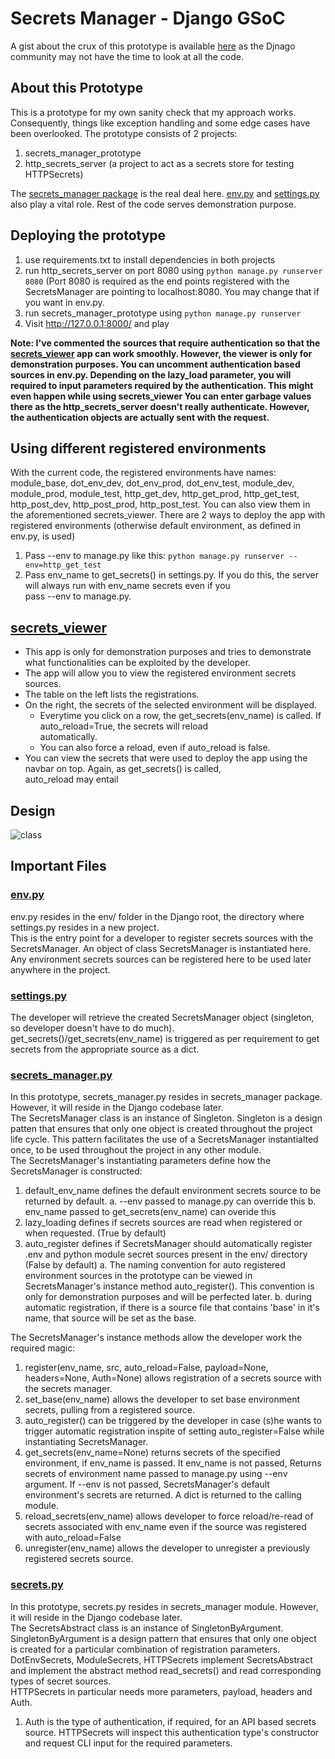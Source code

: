 # Secrets Manager - Django GSoC
A gist about the crux of this prototype is available <a href='https://gist.github.com/abhiravredox/cfb9fd5e8f9af6a1274a2cb68d7de05a'>here</a> as the Djnago community may not have the
time to look at all the code.

## About this Prototype
This is a prototype for my own sanity check that my approach works. Consequently, things like exception handling and some edge
cases have been overlooked.
The prototype consists of 2 projects:
  1. secrets_manager_prototype
  2. http_secrets_server (a project to act as a secrets store for testing HTTPSecrets)
  
The <a href='https://github.com/abhiravredox/secrets-manager-POC/tree/master/secrets_manager_prototype/secrets_manager'> secrets_manager package</a> is the real deal here. <a href='https://github.com/abhiravredox/secrets-manager-POC/tree/master/secrets_manager_prototype/secrets_manager_prototype/env'>env.py</a> and <a href='https://github.com/abhiravredox/secrets-manager-POC/blob/master/secrets_manager_prototype/secrets_manager_prototype/settings.py'>settings.py</a> also play a vital role. Rest of the code serves demonstration purpose.

## Deploying the prototype
1. use requirements.txt to install dependencies in both projects
2. run http_secrets_server on port 8080 using `python manage.py runserver 8080` (Port 8080 is required as the end points registered with the SecretsManager are pointing to localhost:8080. You may change that if you want in env.py.
3. run secrets_manager_prototype using `python manage.py runserver`
4. Visit http://127.0.0.1:8000/ and play

<b>Note: I've commented the sources that require authentication so that the <a href='https://github.com/abhiravredox/secrets-manager-POC/tree/master/secrets_manager_prototype/secrets_viewer'>secrets_viewer</a> app can work smoothly. However, the viewer is only for demonstration purposes. You can uncomment authentication based sources in env.py. Depending on the lazy_load parameter, you will required to input parameters required by the authentication. This might even happen while using secrets_viewer You can enter garbage values there as the http_secrets_server doesn't really authenticate. However, the authentication objects are actually sent with the request. </b>

## Using different registered environments
With the current code, the registered environments have names: module_base, dot_env_dev, dot_env_prod, dot_env_test, module_dev, module_prod, module_test, http_get_dev, http_get_prod, http_get_test, http_post_dev, http_post_prod, http_post_test. You can also view them in the aforementioned secrets_viewer.
There are 2 ways to deploy the app with registered environments (otherwise default environment, as defined in env.py, is used)
1. Pass --env to manage.py like this: `python manage.py runserver --env=http_get_test`
2. Pass env_name to get_secrets() in settings.py. If you do this, the server will always run with env_name secrets even if you    
   pass --env to manage.py.
   
## <a href='https://github.com/abhiravredox/secrets-manager-POC/tree/master/secrets_manager_prototype/secrets_viewer'>secrets_viewer</a>
* This app is only for demonstration purposes and tries to demonstrate what functionalities can be exploited by the developer.
* The app will allow you to view the registered environment secrets sources. 
* The table on the left lists the registrations.
* On the right, the secrets of the selected environment will be displayed. 
  * Everytime you click on a row, the get_secrets(env_name) is called. If auto_reload=True, the secrets will reload    
    automatically.
  * You can also force a reload, even if auto_reload is false.
* You can view the secrets that were used to deploy the app using the navbar on top. Again, as get_secrets() is called,   
  auto_reload may entail
  
  
## Design
![class](https://user-images.githubusercontent.com/8560430/77208339-80e04500-6af3-11ea-87ba-75ce8bb2f2d8.png)

## Important Files

### <a href='https://github.com/abhiravredox/secrets-manager-POC/tree/master/secrets_manager_prototype/secrets_manager_prototype/env'>env.py</a>
env.py resides in the env/ folder in the Django root, the directory where settings.py resides in a new project.
<br>This is the entry point for a developer to register secrets sources with the SecretsManager. An object of class
SecretsManager is instantiated here. Any environment secrets sources can be registered here to be used later anywhere
in the project.

### <a href='https://github.com/abhiravredox/secrets-manager-POC/blob/master/secrets_manager_prototype/secrets_manager_prototype/settings.py'>settings.py</a> 
The developer will retrieve the created SecretsManager object (singleton, so developer doesn't have to do much).
get_secrets()/get_secrets(env_name) is triggered as per requirement to get secrets from the appropriate source as a dict.
       
### <a href='https://github.com/abhiravredox/secrets-manager-POC/blob/master/secrets_manager_prototype/secrets_manager/secrets_manager.py'>secrets_manager.py</a> 
In this prototype, secrets_manager.py resides in secrets_manager package. However, it will reside in the Django codebase 
later.<br>
The SecretsManager class is an instance of Singleton. Singleton is a design patten that ensures that only one object is 
created throughout the project life cycle. This pattern facilitates the use of a SecretsManager instantialted once, to be used throughout the project in any other module.<br>
The SecretsManager's instantiating parameters define how the SecretsManager is constructed:
  1. default_env_name defines the default environment secrets source to be returned by default.
       a. --env passed to manage.py can override this
       b. env_name passed to get_secrets(env_name) can overide this
  2. lazy_loading defines if secrets sources are read when registered or when requested. (True by default)
  3. auto_register defines if SecretsManager should automatically register .env and python module secret sources present 
     in the env/ directory (False by default)
       a. The naming convention for auto registered environment sources in the prototype can be viewed in SecretsManager's 
          instance method auto_register(). This convention is only for demonstration purposes and will be perfected later.
       b. during automatic registration, if there is a source file that contains 'base' in it's name, that source will 
          be set as the base.

The SecretsManager's instance methods allow the developer work the required magic:
  1. register(env_name, src, auto_reload=False, payload=None, headers=None, Auth=None) allows registration of a secrets
     source with the secrets manager.
  2. set_base(env_name) allows the developer to set base environment secrets, pulling from a registered source.
  3. auto_register() can be triggered by the developer in case (s)he wants to trigger automatic registration inspite of
     setting auto_register=False while instantiating SecretsManager.
  4. get_secrets(env_name=None) returns secrets of the specified environment, if env_name is passed. It env_name is not 
     passed, Returns secrets of environment name passed to manage.py using --env argument. If --env is not passed, 
     SecretsManager's default environment's secrets are returned. A dict is returned to the calling module.
  5. reload_secrets(env_name) allows developer to force reload/re-read of secrets associated with env_name even if the
     source was registered with auto_reload=False
  6. unregister(env_name) allows the developer to unregister a previously registered secrets source.

### <a href='https://github.com/abhiravredox/secrets-manager-POC/blob/master/secrets_manager_prototype/secrets_manager/secrets.py'>secrets.py</a>
In this prototype, secrets.py resides in secrets_manager module. However, it will reside in the Django codebase 
later.<br>
The SecretsAbstract class is an instance of SingletonByArgument. SingletonByArgument is a design pattern that ensures that 
only one object is created for a particular combination of registration parameters. 
DotEnvSecrets, ModuleSecrets, HTTPSecrets implement SecretsAbstract and implement the abstract method read_secrets() and 
read corresponding types of secret sources.<br>
HTTPSecrets in particular needs more parameters, payload, headers and Auth. 
  1. Auth is the type of authentication, if required, for an API based secrets source. HTTPSecrets will inspect this 
     authentication type's constructor and request CLI input for the required parameters.
